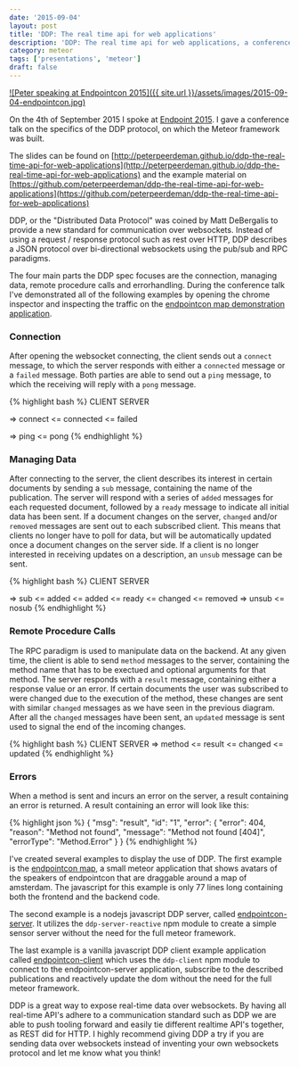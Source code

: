 ```yaml
---
date: '2015-09-04'
layout: post
title: 'DDP: The real time api for web applications'
description: 'DDP: The real time api for web applications, a conference talk given at Endpointcon 2015'
category: meteor
tags: ['presentations', 'meteor']
draft: false
---
```


[![Peter speaking at Endpointcon 2015]({{ site.url }}/assets/images/2015-09-04-endpointcon.jpg)](https://www.flickr.com/photos/peterpeerdeman/20579039463/in/dateposted/)

On the 4th of September 2015 I spoke at [Endpoint 2015](http://www.endpointcon.com/). I gave a conference talk on the specifics of the DDP protocol, on which the Meteor framework was built.

The slides can be found on [http://peterpeerdeman.github.io/ddp-the-real-time-api-for-web-applications](http://peterpeerdeman.github.io/ddp-the-real-time-api-for-web-applications) and the example material on [https://github.com/peterpeerdeman/ddp-the-real-time-api-for-web-applications](https://github.com/peterpeerdeman/ddp-the-real-time-api-for-web-applications)

DDP, or the "Distributed Data Protocol" was coined by Matt DeBergalis to provide a new standard for communication over websockets. Instead of using a request / response protocol such as rest over HTTP, DDP describes a JSON protocol over bi-directional websockets using the pub/sub and RPC paradigms.

The four main parts the DDP spec focuses are the connection, managing data, remote procedure calls and errorhandling. During the conference talk I've demonstrated all of the following examples by opening the chrome inspector and inspecting the traffic on the [endpointcon map demonstration application](http://endpoint15.meteor.com).

### Connection

After opening the websocket connecting, the client sends out a `connect` message, to which the server responds with either a `connected` message or a `failed` message. Both parties are able to send out a `ping` message, to which the receiving will reply with a `pong` message.

{% highlight bash %}
CLIENT SERVER

=> connect
<= connected
<= failed

=> ping
<= pong
{% endhighlight %}

### Managing Data

After connecting to the server, the client describes its interest in certain documents by sending a `sub` message, containing the name of the publication. The server will respond with a series of `added` messages for each requested document, followed by a `ready` message to indicate all initial data has been sent. If a document changes on the server, `changed` and/or `removed` messages are sent out to each subscribed client. This means that clients no longer have to poll for data, but will be automatically updated once a document changes on the server side. If a client is no longer interested in receiving updates on a description, an `unsub` message can be sent.

{% highlight bash %}
CLIENT SERVER

=> sub
<= added
<= added
<= ready
<= changed
<= removed
=> unsub
<= nosub
{% endhighlight %}

### Remote Procedure Calls

The RPC paradigm is used to manipulate data on the backend. At any given time, the client is able to send `method` messages to the server, containing the method name that has to be exectued and optional arguments for that method. The server responds with a `result` message, containing either a response value or an error. If certain documents the user was subscribed to were changed due to the execution of the method, these changes are sent with similar `changed` messages as we have seen in the previous diagram. After all the `changed` messages have been sent, an `updated` message is sent used to signal the end of the incoming changes.

{% highlight bash %}
CLIENT SERVER
=> method
<= result
<= changed
<= updated
{% endhighlight %}

### Errors

When a method is sent and incurs an error on the server, a result containing an error is returned. A result containing an error will look like this:

{% highlight json %}
{
"msg": "result",
"id": "1",
"error": {
"error": 404,
"reason": "Method not found",
"message": "Method not found [404]",
"errorType": "Method.Error"
}
}
{% endhighlight %}

I've created several examples to display the use of DDP. The first example is the [endpointcon map](https://github.com/peterpeerdeman/ddp-the-real-time-api-for-web-applications/tree/gh-pages/examples/endpointcon-map), a small meteor application that shows avatars of the speakers of endpointcon that are draggable around a map of amsterdam. The javascript for this example is only 77 lines long containing both the frontend and the backend code.

The second example is a nodejs javascript DDP server, called [endpointcon-server](https://github.com/peterpeerdeman/ddp-the-real-time-api-for-web-applications/tree/gh-pages/examples/endpointcon-server). It utilizes the `ddp-server-reactive` npm module to create a simple sensor server without the need for the full meteor framework.

The last example is a vanilla javascript DDP client example application called [endpointcon-client](https://github.com/peterpeerdeman/ddp-the-real-time-api-for-web-applications/tree/gh-pages/examples/endpointcon-client) which uses the `ddp-client` npm module to connect to the endpointcon-server application, subscribe to the described publications and reactively update the dom without the need for the full meteor framework.

DDP is a great way to expose real-time data over websockets. By having all real-time API's adhere to a communication standard such as DDP we are able to push tooling forward and easily tie different realtime API's together, as REST did for HTTP. I highly recommend giving DDP a try if you are sending data over websockets instead of inventing your own websockets protocol and let me know what you think!
